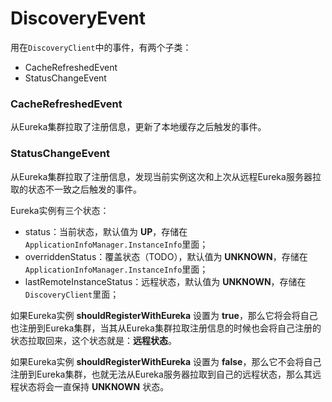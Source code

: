 # DiscoveryEvent

用在`DiscoveryClient`中的事件，有两个子类：

- CacheRefreshedEvent
- StatusChangeEvent

### CacheRefreshedEvent

从Eureka集群拉取了注册信息，更新了本地缓存之后触发的事件。

### StatusChangeEvent

从Eureka集群拉取了注册信息，发现当前实例这次和上次从远程Eureka服务器拉取的状态不一致之后触发的事件。

Eureka实例有三个状态：

- status：当前状态，默认值为 **UP**，存储在`ApplicationInfoManager.InstanceInfo`里面；
- overriddenStatus：覆盖状态（TODO），默认值为 **UNKNOWN**，存储在`ApplicationInfoManager.InstanceInfo`里面；
- lastRemoteInstanceStatus：远程状态，默认值为 **UNKNOWN**，存储在`DiscoveryClient`里面；

如果Eureka实例 **shouldRegisterWithEureka** 设置为 **true**，那么它将会将自己也注册到Eureka集群，当其从Eureka集群拉取注册信息的时候也会将自己注册的状态拉取回来，这个状态就是：**远程状态**。

如果Eureka实例 **shouldRegisterWithEureka** 设置为 **false**，那么它不会将自己注册到Eureka集群，也就无法从Eureka服务器拉取到自己的远程状态，那么其远程状态将会一直保持 **UNKNOWN** 状态。

